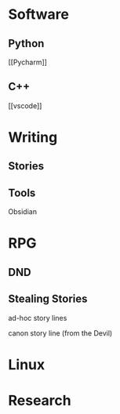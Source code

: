 # Software

## Python
[[Pycharm]]

## C++
[[vscode]]

# Writing

## Stories

## Tools
Obsidian

# RPG

## DND

## Stealing Stories
ad-hoc story lines

canon story line (from the Devil)

# Linux

# Research

